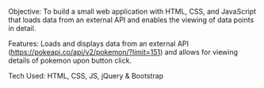 Objective:
To build a small web application with HTML, CSS, and JavaScript that loads data from an external API and enables the viewing of data points in detail.

Features:
Loads and displays data from an external API (https://pokeapi.co/api/v2/pokemon/?limit=151) and allows for viewing details of pokemon upon button click.

Tech Used:
HTML, CSS, JS, jQuery & Bootstrap
